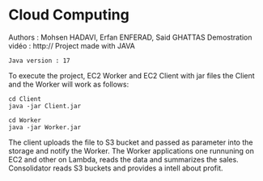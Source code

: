 # Cloud Computing

Authors : Mohsen HADAVI, Erfan ENFERAD, Said GHATTAS
Demostration vidéo : http://
Project made with JAVA

	Java version : 17

To execute the project, EC2 Worker and EC2 Client with jar files the Client and the Worker will work as follows: 

	cd Client
	java -jar Client.jar
	
	cd Worker
	java -jar Worker.jar

The client uploads the file to S3 bucket and passed as parameter into the storage and notify the Worker.
The Worker applications one runnuning on EC2 and other on Lambda, reads the data and summarizes the sales.
Consolidator reads S3 buckets and provides a intell about profit.
